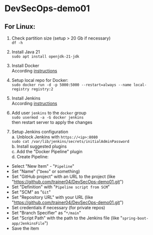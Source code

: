 # DevSecOps-demo01

## For Linux:

1. Check partition size (setup > 20 Gb if necessary)  
`df -h`

2. Install Java 21  
`sudo apt install openjdk-21-jdk`

3. Install Docker  
According [instructions](https://docs.docker.com/engine/install/)

4. Setup local repo for Docker:  
`sudo docker run -d -p 5000:5000 --restart=always --name local-registry registry:2`

5. Install Jenkins  
According [instructions](https://www.jenkins.io/doc/book/installing/)

6. Add user `jenkins` to the `docker` group  
`sudo usermod -a -G docker jenkins`  
then restart server to apply the changes

7. Setup Jenkins configuration  
a. Unblock Jenkins with `https://<ip>:8080`  
`sudo cat /var/lib/jenkins/secrets/initialAdminPassword`  
b. Install suggested plugins  
c. Add the "Docker Pipeline" plugin  
d. Create Pipeline:  
- Select "New Item" - "`Pipeline`"
- Set "Name" ("`Demo`" or something)
- Set "GitHub project" with an URL to the project (like "https://github.com/trainer04/DevSecOps-demo01.git")
- Set "Definition" with "`Pipeline script from SCM`"
- Set "SCM" as "`Git`"
- Set "Repository URL" with your URL (like "https://github.com/trainer04/DevSecOps-demo01.git")
- Set credentials if necessary (for private repos)
- Set "Branch Specifier" as "`*/main`"
- Set "Script Path" with the path to the Jenkins file (like "`spring-boot-app/JenkinsFile`")
- Save the item